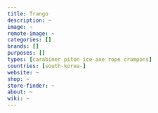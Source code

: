 ```yaml
---
title: Trango
description: ~
image: ~
remote-image: ~
categories: []
brands: []
purposes: []
types: [carabiner piton ice-axe rope crampons]
countries: [south-korea-]
website: ~
shop: ~
store-finder: ~
about: ~
wiki: ~
---
```

